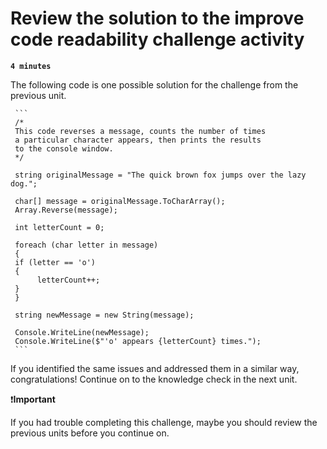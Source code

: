 # Review the solution to the improve code readability challenge activity

**`4 minutes`**

The following code is one possible solution for the challenge from the previous unit.

     ```
     /*
     This code reverses a message, counts the number of times 
     a particular character appears, then prints the results
     to the console window.
     */

     string originalMessage = "The quick brown fox jumps over the lazy dog.";

     char[] message = originalMessage.ToCharArray();
     Array.Reverse(message);

     int letterCount = 0;

     foreach (char letter in message)
     {
     if (letter == 'o')
     {
          letterCount++;
     }
     }

     string newMessage = new String(message);

     Console.WriteLine(newMessage);
     Console.WriteLine($"'o' appears {letterCount} times.");
     ```

If you identified the same issues and addressed them in a similar way, congratulations! Continue on to the knowledge check in the next unit.

❗**Important**

If you had trouble completing this challenge, maybe you should review the previous units before you continue on.

